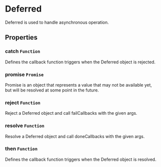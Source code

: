 # Deferred

Deferred is used to handle asynchronous operation.

## Properties

### catch `Function`

Defines the callback function triggers when the Deferred object is rejected.

### promise `Promise`

Promise is an object that represents a value that may not be available yet, but will be resolved at some point in the future.

### reject `Function`

Reject a Deferred object and call failCallbacks with the given args.

### resolve `Function`

Resolve a Deferred object and call doneCallbacks with the given args.

### then `Function`

Defines the callback function triggers when the Deferred object is resolved.
